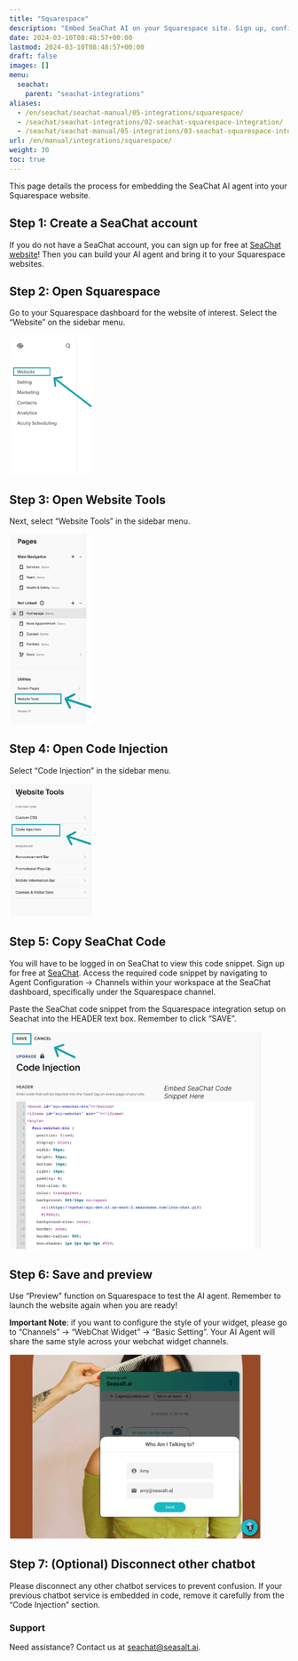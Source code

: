 ```yaml
---
title: "Squarespace"
description: "Embed SeaChat AI on your Squarespace site. Sign up, configure your agent, and enhance user experience."
date: 2024-03-10T08:48:57+00:00
lastmod: 2024-03-10T08:48:57+00:00
draft: false
images: []
menu:
  seachat:
    parent: "seachat-integrations"
aliases:
  - /en/seachat/seachat-manual/05-integrations/squarespace/
  - /seachat/seachat-integrations/02-seachat-squarespace-integration/
  - /seachat/seachat-manual/05-integrations/03-seachat-squarespace-integration/
url: /en/manual/integrations/squarespace/
weight: 30
toc: true
---
```


This page details the process for embedding the SeaChat AI agent into your Squarespace website.

## Step 1: Create a SeaChat account
If you do not have a SeaChat account, you can sign up for free at [SeaChat website](https://chat.seasalt.ai/)! Then you can build your AI agent and bring it to your Squarespace websites.


## Step 2: Open Squarespace
Go to your Squarespace dashboard for the website of interest. Select the “Website” on the sidebar menu. 


<img width="30%" style="border-radius: 0.4rem" src="/images/seachat-integrations/squarespace/20240228-squarespace-integration-step1.png" alt="Go to your Squarespace dashboard and click on Website from the menu.">


## Step 3: Open Website Tools
Next, select “Website Tools” in the sidebar menu.


<img width="30%" style="border-radius: 0.4rem" src="/images/seachat-integrations/squarespace/20240228-squarespace-integration-step2.png" alt="Click on Website Tools on Squarespace">


## Step 4: Open Code Injection
Select “Code Injection” in the sidebar menu.


<img width="30%" style="border-radius: 0.4rem" src="/images/seachat-integrations/squarespace/20240228-squarespace-integration-step3.png" alt="Select Code Injection in the sidebar menu.">


## Step 5: Copy SeaChat Code
You will have to be logged in on SeaChat to view this code snippet. Sign up for free at [SeaChat](https://chat.seasalt.ai/). Access the required code snippet by navigating to Agent Configuration -> Channels within your workspace at the SeaChat dashboard, specifically under the Squarespace channel.

Paste the SeaChat code snippet from the Squarespace integration setup on Seachat into the HEADER text box. Remember to click “SAVE”.

<img width="90%" style="border-radius: 0.4rem" src="/images/seachat-integrations/squarespace/20240228-squarespace-integration-step4.png" alt="Paste the SeaChat code snippet in the HEADER text box. Remember to click SAVE.">

## Step 6: Save and preview
Use “Preview” function on Squarespace to test the AI agent. Remember to launch the website again when you are ready!

**Important Note**: if you want to configure the style of your widget, please go to “Channels” -> “WebChat Widget” -> “Basic Setting”. Your AI Agent will share the same style across your webchat widget channels.

<img width="90%" style="border-radius: 0.4rem" src="/images/seachat-integrations/squarespace/20240228-squarespace-integration-step5.png" alt="Preview SeaChat agent on website">


## Step 7: (Optional) Disconnect other chatbot
Please disconnect any other chatbot services to prevent confusion. If your previous chatbot service is embedded in code, remove it carefully from the “Code Injection” section. 

### Support
Need assistance? Contact us at [seachat@seasalt.ai](mailto:seachat@seasalt.ai).

 